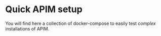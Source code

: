 # Quick APIM setup

You will find here a collection of docker-compose to easily test _complex_ installations of APIM.